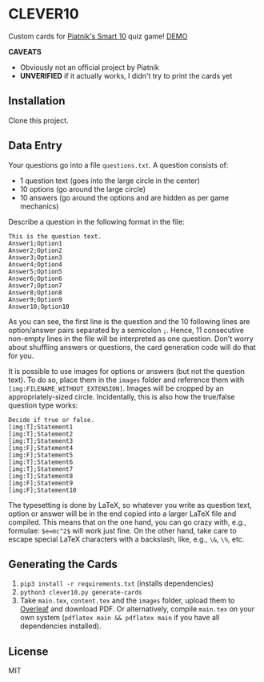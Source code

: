# CLEVER10

Custom cards for [Piatnik's Smart 10](https://www.piatnik.com/spiele/marken/smart-10/smart-10) quiz game! [DEMO](demo.pdf)

**CAVEATS**

* Obviously not an official project by Piatnik
* **UNVERIFIED** if it actually works, I didn't try to print the cards yet

## Installation

Clone this project.

## Data Entry

Your questions go into a file `questions.txt`. A question consists of:

* 1 question text (goes into the large circle in the center)
* 10 options (go around the large circle)
* 10 answers (go around the options and are hidden as per game mechanics)

Describe a question in the following format in the file:

```
This is the question text.
Answer1;Option1
Answer2;Option2
Answer3;Option3
Answer4;Option4
Answer5;Option5
Answer6;Option6
Answer7;Option7
Answer8;Option8
Answer9;Option9
Answer10;Option10
```

As you can see, the first line is the question and the 10 following lines are option/answer pairs separated by a semicolon `;`. Hence, 11 consecutive non-empty lines in the file will be interpreted as one question. Don't worry about shuffling answers or questions, the card generation code will do that for you.

It is possible to use images for options or answers (but not the question text). To do so, place them in the `images` folder and reference them with `[img:FILENAME_WITHOUT_EXTENSION]`. Images will be cropped by an appropriately-sized circle. Incidentally, this is also how the true/false question type works:

```
Decide if true or false.
[img:T];Statement1
[img:T];Statement2
[img:T];Statement3
[img:F];Statement4
[img:F];Statement5
[img:T];Statement6
[img:T];Statement7
[img:T];Statement8
[img:F];Statement9
[img:F];Statement10
```

The typesetting is done by LaTeX, so whatever you write as question text, option or answer will be in the end copied into a larger LaTeX file and compiled. This means that on the one hand, you can go crazy with, e.g., formulae: `$e=mc^2$` will work just fine. On the other hand, take care to escape special LaTeX characters with a backslash, like, e.g., `\&`, `\%`, etc.


## Generating the Cards

1. `pip3 install -r requirements.txt` (installs dependencies)
2. `python3 clever10.py generate-cards`
3. Take `main.tex`, `content.tex` and the `images` folder, upload them to [Overleaf](https://overleaf.com) and download PDF. Or alternatively, compile `main.tex` on your own system (`pdflatex main && pdflatex main` if you have all dependencies installed).

## License

MIT

